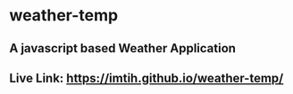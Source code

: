 # weather-temp
## A  javascript based Weather Application

## Live Link:  https://imtih.github.io/weather-temp/
